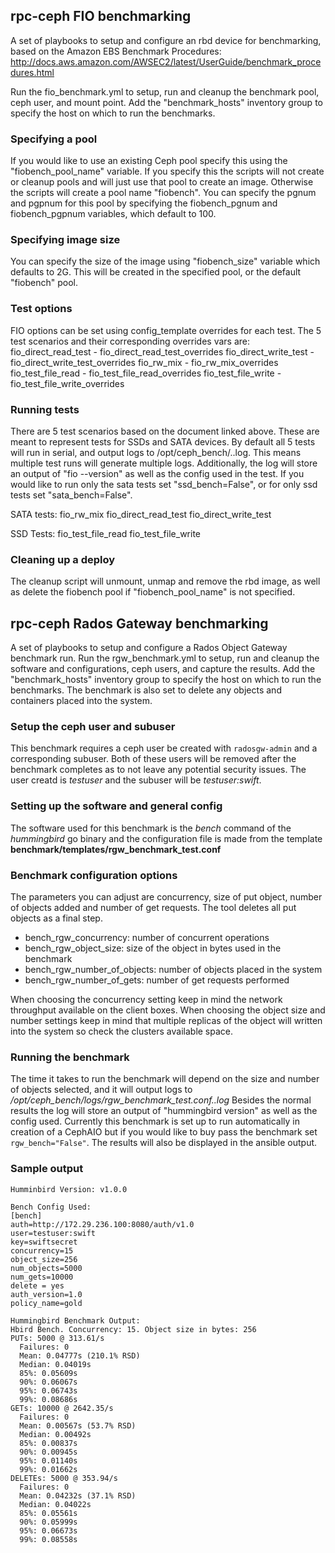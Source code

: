 ## rpc-ceph FIO benchmarking

A set of playbooks to setup and configure an rbd device for
benchmarking, based on the Amazon EBS Benchmark Procedures:
http://docs.aws.amazon.com/AWSEC2/latest/UserGuide/benchmark_procedures.html

Run the fio_benchmark.yml to setup, run and cleanup the benchmark pool,
ceph user, and mount point. Add the "benchmark_hosts" inventory group to specify
the host on which to run the benchmarks.

### Specifying a pool
If you would like to use an existing Ceph pool specify this using the
"fiobench_pool_name" variable. If you specify this the scripts will not create
or cleanup pools and will just use that pool to create an image. Otherwise
the scripts will create a pool name "fiobench". You can specify the pgnum and
pgpnum for this pool by specifying the fiobench_pgnum and fiobench_pgpnum
variables, which default to 100.

### Specifying image size
You can specify the size of the image using "fiobench_size" variable which
defaults to 2G. This will be created in the specified pool, or the default
"fiobench" pool.

### Test options
FIO options can be set using config_template overrides for each test.
The 5 test scenarios and their corresponding overrides vars are:
fio_direct_read_test - fio_direct_read_test_overrides
fio_direct_write_test - fio_direct_write_test_overrides
fio_rw_mix - fio_rw_mix_overrides
fio_test_file_read - fio_test_file_read_overrides
fio_test_file_write - fio_test_file_write_overrides

### Running tests
There are 5 test scenarios based on the document linked above. These are
meant to represent tests for SSDs and SATA devices. By default all 5 tests will
run in serial, and output logs to /opt/ceph_bench/<test>.<timestamp>.log.
This means multiple test runs will generate multiple logs. Additionally, the log
will store an output of "fio --version" as well as the config used in the test.
If you would like to run only the sata tests set "ssd_bench=False", or for only
ssd tests set "sata_bench=False".

SATA tests:
fio_rw_mix
fio_direct_read_test
fio_direct_write_test

SSD Tests:
fio_test_file_read
fio_test_file_write

### Cleaning up a deploy
The cleanup script will unmount, unmap and remove the rbd image, as well as
delete the fiobench pool if "fiobench_pool_name" is not specified.

## rpc-ceph Rados Gateway benchmarking
A set of playbooks to setup and configure a Rados Object Gateway benchmark run.
Run the rgw_benchmark.yml to setup, run and cleanup the software and configurations,
ceph users, and capture the results. Add the "benchmark_hosts" inventory group to specify
the host on which to run the benchmarks.  The benchmark is also set to delete any objects
and containers placed into the system.

### Setup the ceph user and subuser
This benchmark requires a ceph user be created with `radosgw-admin` and a corresponding subuser.
Both of these users will be removed after the benchmark completes as to not leave any potential 
security issues.    The user creatd is *testuser* and the subuser will be *testuser:swift*.

### Setting up the software and general config
The software used for this benchmark is the *bench* command of the *hummingbird* go binary and 
the configuration file is made from the template  **benchmark/templates/rgw_benchmark_test.conf**

### Benchmark configuration options
The parameters you can adjust are concurrency, size of put object, number of objects added 
and number of get requests.  The tool deletes all put objects as a final step.

* bench_rgw_concurrency:  number of concurrent operations
* bench_rgw_object_size:   size of the object in bytes used in the benchmark 
* bench_rgw_number_of_objects:  number of objects placed in the system 
* bench_rgw_number_of_gets: number of get requests performed

When choosing the concurrency setting keep in mind the network throughput available on the client boxes. 
When choosing the object size and number settings keep in mind that multiple replicas of the object will 
written into the system so check the clusters available space.   

### Running the benchmark
The time it takes to run the benchmark will depend on the size and number of objects selected, 
and it will output logs to */opt/ceph_bench/logs/rgw_benchmark_test.conf.<timestamp>.log*
Besides the normal results the log will store an output of "hummingbird version" as well as the config used.
Currently this benchmark is set up to run automatically in creation of a CephAIO but if
you would like to buy pass the benchmark set `rgw_bench="False"`.   The results will also be
displayed in the ansible output.

### Sample output
```
Humminbird Version: v1.0.0

Bench Config Used:
[bench]
auth=http://172.29.236.100:8080/auth/v1.0
user=testuser:swift
key=swiftsecret
concurrency=15 
object_size=256
num_objects=5000
num_gets=10000
delete = yes
auth_version=1.0
policy_name=gold

Hummingbird Benchmark Output:
Hbird Bench. Concurrency: 15. Object size in bytes: 256
PUTs: 5000 @ 313.61/s
  Failures: 0
  Mean: 0.04777s (210.1% RSD)
  Median: 0.04019s
  85%: 0.05609s
  90%: 0.06067s
  95%: 0.06743s
  99%: 0.08686s
GETs: 10000 @ 2642.35/s
  Failures: 0
  Mean: 0.00567s (53.7% RSD)
  Median: 0.00492s
  85%: 0.00837s
  90%: 0.00945s
  95%: 0.01140s
  99%: 0.01662s
DELETEs: 5000 @ 353.94/s
  Failures: 0
  Mean: 0.04232s (37.1% RSD)
  Median: 0.04022s
  85%: 0.05561s
  90%: 0.05999s
  95%: 0.06673s
  99%: 0.08558s
```